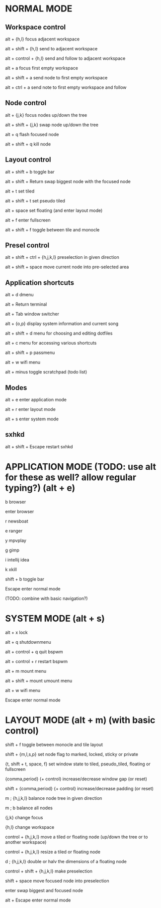 # NORMAL MODE

## Workspace control
alt + {h,l} 
    focus adjacent workspace

alt + shift + {h,l}
    send to adjacent workspace

alt + control + {h,l}
    send and follow to adjacent workspace

alt + a
    focus first empty workspace

alt + shift + a
    send node to first empty workspace

alt + ctrl + a
    send note to first empty workspace and follow

## Node control
alt + {j,k}
    focus nodes up/down the tree

alt + shift + {j,k}
    swap node up/down the tree

alt + q
    flash focused node

alt + shift + q
    kill node

## Layout control
alt + shift + b
    toggle bar

alt + shift + Return
    swap biggest node with the focused node

alt + t
    set tiled

alt + shift + t
    set pseudo tiled

alt + space
    set floating (and enter layout mode)

alt + f
    enter fullscreen

alt + shift + f
    toggle between tile and monocle

## Presel control
alt + shift + ctrl + {h,j,k,l}
    preselection in given direction

alt + shift + space
    move current node into pre-selected area

## Application shortcuts
alt + d
    dmenu

alt + Return
    terminal

alt + Tab
    window switcher

alt + {o,p}
    display system information and current song

alt + shift + d
    menu for choosing and editing dotfiles

alt + c
    menu for accessing various shortcuts

alt + shift + p
    passmenu

alt + w
    wifi menu

alt + minus
    toggle scratchpad (todo list)

## Modes
alt + e
    enter application mode

alt + r
    enter layout mode

alt + s
    enter system mode

## sxhkd
alt + shift + Escape
    restart sxhkd 

# APPLICATION MODE (TODO: use alt for these as well? allow regular typing?) (alt + e)
b
    browser

enter
    browser

r
    newsboat

e 
    ranger

y
    mpvplay

g
    gimp

i
    intellij idea

k
    xkill

shift + b
    toggle bar

Escape
    enter normal mode

(TODO: combine with basic navigation?)

# SYSTEM MODE (alt + s)
alt + x
    lock

alt + q
    shutdownmenu

alt + control + q
    quit bspwm

alt + control + r 
    restart bspwm

alt + m
    mount menu

alt + shift + mount
    umount menu

alt + w
    wifi menu

Escape
    enter normal mode

# LAYOUT MODE (alt + m) (with basic control)
shift + f
    toggle between monocle and tile layout

shift + {m,l,s,p}
    set node flag to marked, locked, sticky or private

{t, shift + t, space, f}
    set window state to tiled, pseudo_tiled, floating or fullscreen

{comma,period} (+ control)
    increase/decrease window gap (or reset)

shift + {comma,period} {+ control}
    increase/decrease padding (or reset)

m ; {h,j,k,l}
    balance node tree in given direction

m ; b
    balance all nodes

{j,k}
    change focus

{h,l}
    change workspace

control + {h,j,k,l}
    move a tiled or floating node (up/down the tree or to another workspace)

control + {h,j,k,l}
    resize a tiled or floating node

d ; {h,j,k,l}
    double or halv the dimensions of a floating node

control + shift + {h,j,k,l}
    make preselection

shift + space
    move focused node into preselection

enter
    swap biggest and focused node

alt + Escape
    enter normal mode
